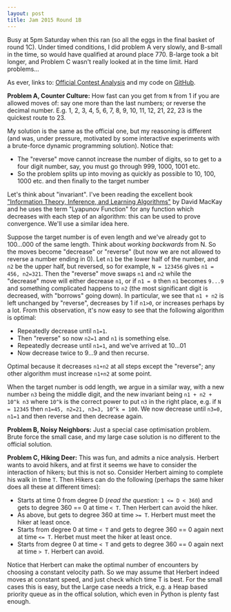 ```yaml
---
layout: post
title: Jam 2015 Round 1B
---
```


Busy at 5pm Saturday when this ran (so all the eggs in the final basket of round 1C).  Under timed conditions, I did problem A very slowly, and B-small in the time, so would have qualified at around place 770.  B-large took a bit longer, and Problem C wasn't really looked at in the time limit.  Hard problems...

As ever, links to: [Official Contest Analysis](https://code.google.com/codejam/contest/8224486/dashboard#s=a&a=2) and my code on [GitHub](https://github.com/MatthewDaws/CodeJam/tree/master/2015_1b).


**Problem A, Counter Culture:** How fast can you get from `N` from 1 if you are allowed moves of: say one more than the last numbers; or reverse the decimal number.  E.g. 1, 2, 3, 4, 5, 6, 7, 8, 9, 10, 11, 12, 21, 22, 23 is the quickest route to 23.

<!--more-->

My solution is the same as the official one, but my reasoning is different (and was, under pressure, motivated by some interactive experiments with a brute-force dynamic programming solution).  Notice that:

   - The "reverse" move cannot increase the number of digits, so to get to a four digit number, say, you must go through 999, 1000, 1001 etc.
   - So the problem splits up into moving as quickly as possible to 10, 100, 1000 etc. and then finally to the target number

Let's think about "invariant".  I've been reading the excellent book ["Information Theory, Inference, and Learning Algorithms"](http://www.inference.eng.cam.ac.uk/mackay/itila/) by David MacKay and he uses the term "Lyapunov Function" for any function which decreases with each step of an algorithm: this can be used to prove convergence.  We'll use a similar idea here.

Suppose the target number is of even length and we've already got to 100...000 of the same length.  Think about _working backwards_ from N.  So the moves become "decrease" or "reverse" (but now we are not allowed to reverse a number ending in 0).  Let `n1` be the lower half of the number, and `n2` be the upper half, but reversed, so for example, `N = 123456` gives `n1 = 456, n2=321`.  Then the "reverse" move swaps `n1` and `n2` while the "decrease" move will either decrease `n1`, or if `n1 = 0` then `n1` becomes `9...9` and something complicated happens to `n2` (the most significant digit is decreased, with "borrows" going down).  In particular, we see that `n1 + n2` is left unchanged by "reverse", decreases by 1 if `n1>0`, or increases perhaps by a lot.  From this observation, it's now easy to see that the following algorithm is optimal:

   - Repeatedly decrease until `n1=1`.
   - Then "reverse" so now `n2=1` and `n1` is something else.
   - Repeatedly decrease until `n1=1`, and we've arrived at 10...01
   - Now decrease twice to 9...9 and then recurse.

Optimal because it decreases `n1+n2` at all steps except the "reverse"; any other algorithm must increase `n1+n2` at some point.

When the target number is odd length, we argue in a similar way, with a new number `n3` being the middle digit, and the new invariant being `n1 + n2 + 10^k n3` where `10^k` is the correct power to put `n3` in the right place, e.g. if `N = 12345` then `n1=45, n2=21, n3=3, 10^k = 100`.  We now decrease until `n3=0, n1=1` and then reverse and then decrease again.



**Problem B, Noisy Neighbors:**  Just a special case optimisation problem.  Brute force the small case, and my large case solution is no different to the official solution.


**Problem C, Hiking Deer:** This was fun, and admits a nice analysis.  Herbert wants to avoid hikers, and at first it seems we have to consider the interaction of hikers; but this is not so.  Consider Herbert aiming to complete his walk in time `T`.  Then Hikers can do the following (perhaps the same hiker does all these at different times):

   - Starts at time 0 from degree D (_read the question:_ `1 <= D < 360`) and gets to degree 360 == 0 at time `< T`.  Then Herbert can avoid the hiker.
   - As above, but gets to degree 360 at time `>= T`.  Herbert must meet the hiker at least once.
   - Starts from degree 0 at time `< T` and gets to degree 360 == 0 again next at time `<= T`.  Herbet must meet the hiker at least once.
   - Starts from degree 0 at time `< T` and gets to degree 360 == 0 again next at time `> T`.  Herbert can avoid.

Notice that Herbert can make the optimal number of encounters by choosing a constant velocity path.  So we may assume that Herbert indeed moves at constant speed, and just check which time T is best.  For the small cases this is easy, but the Large case needs a trick, e.g. a Heap based priority queue as in the offical solution, which even in Python is plenty fast enough.